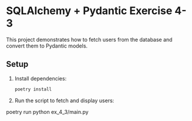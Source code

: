 # SQLAlchemy + Pydantic Exercise 4-3

This project demonstrates how to fetch users from the database and convert them to Pydantic models.

## Setup
1. Install dependencies:
   ```bash
   poetry install

2. Run the script to fetch and display users:

poetry run python ex_4_3/main.py